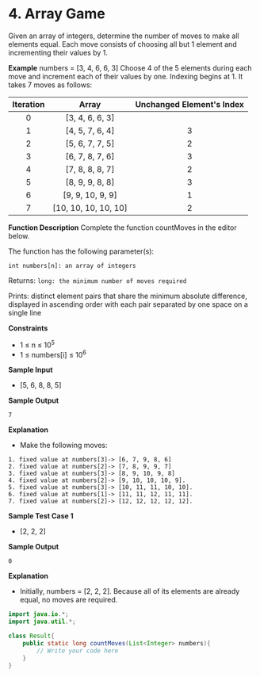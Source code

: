 # 4. Array Game

Given an array of integers, determine the number of moves to make all elements equal. Each move consists of choosing all but 1 element and incrementing their values by 1.

**Example**
numbers = [3, 4, 6, 6, 3]
Choose 4 of the 5 elements during each move and increment each of their values by one. Indexing begins at 1. It takes 7 moves as follows:

| Iteration |        Array         | Unchanged Element's Index |
| :-------: | :------------------: | :-----------------------: |
|     0     |   [3, 4, 6, 6, 3]    |                           |
|     1     |   [4, 5, 7, 6, 4]    |             3             |
|     2     |   [5, 6, 7, 7, 5]    |             2             |
|     3     |   [6, 7, 8, 7, 6]    |             3             |
|     4     |   [7, 8, 8, 8, 7]    |             2             |
|     5     |   [8, 9, 9, 8, 8]    |             3             |
|     6     |   [9, 9, 10, 9, 9]   |             1             |
|     7     | [10, 10, 10, 10, 10] |             2             |

**Function Description**
Complete the function countMoves in the editor below.

The function has the following parameter(s):

```
int numbers[n]: an array of integers
```

Returns:
`long: the minimum number of moves required`

Prints:
distinct element pairs that share the minimum absolute difference, displayed in ascending order with each pair separated by one space on a single line

**Constraints**

- 1 ≤ n ≤ 10<sup>5</sup>
- 1 ≤ numbers[i] ≤ 10<sup>6</sup>

**Sample Input**

- [5, 6, 8, 8, 5]

**Sample Output**

```
7
```

**Explanation**

- Make the following moves:

```
1. fixed value at numbers[3]-> [6, 7, 9, 8, 6]
2. fixed value at numbers[2]-> [7, 8, 9, 9, 7]
3. fixed value at numbers[3]-> [8, 9, 10, 9, 8]
4. fixed value at numbers[2]-> [9, 10, 10, 10, 9].
5. fixed value at numbers[3]-> [10, 11, 11, 10, 10].
6. fixed value at numbers[1]-> [11, 11, 12, 11, 11].
7. fixed value at numbers[2]-> [12, 12, 12, 12, 12].
```

**Sample Test Case 1**

- [2, 2, 2]

**Sample Output**

```
0
```

**Explanation**

- Initially, numbers = [2, 2, 2]. Because all of its elements are already equal, no moves are
  required.

```Java
import java.io.*;
import java.util.*;

class Result{
	public static long countMoves(List<Integer> numbers){
		// Write your code here
	}
}
```
